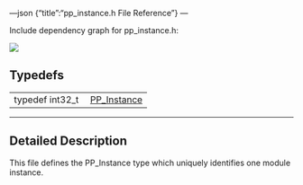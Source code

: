 —json {“title”:“pp\_instance.h File Reference”} —

Include dependency graph for pp\_instance.h:

![](/docs/native-client/pepper_beta/c/pp__instance_8h__incl.png)

Typedefs
--------

<table><tbody><tr class="odd"><td style="text-align: right;">typedef int32_t </td><td><a href="/docs/native-client/pepper_beta/c/group___typedefs#ga89b662403e6a687bb914b80114c0d19d" class="el">PP_Instance</a></td></tr></tbody></table>

------------------------------------------------------------------------

<span id="details" class="anchor" style="margin: 0;"></span>

Detailed Description
--------------------

This file defines the PP\_Instance type which uniquely identifies one module instance.
